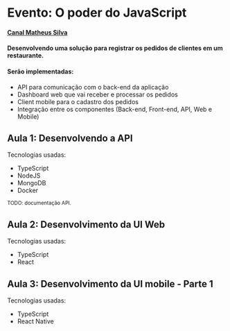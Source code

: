# Evento: O poder do JavaScript
#### [Canal Matheus Silva](https://www.youtube.com/@MateusSilvaDev)

#### Desenvolvendo uma solução para registrar os pedidos de clientes em um restaurante. <br>
#### Serão implementadas:
* API para comunicação com o back-end da aplicação
* Dashboard web que vai receber e processar os pedidos
* Client mobile para o cadastro dos pedidos 
* Integração entre os componentes (Back-end, Front-end, API, Web e Mobile)


## Aula 1: Desenvolvendo a API

Tecnologias usadas:
* TypeScript
* NodeJS
* MongoDB
* Docker

<sub>TODO: documentação API.</sub>

## Aula 2: Desenvolvimento da UI Web

Tecnologias usadas:
* TypeScript
* React

## Aula 3: Desenvolvimento da UI mobile - Parte 1

Tecnologias usadas:
* TypeScript
* React Native